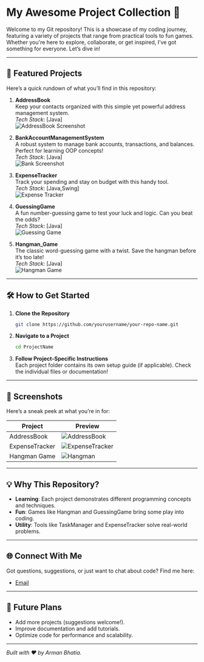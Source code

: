 # My Awesome Project Collection 🚀

Welcome to my Git repository! This is a showcase of my coding journey, featuring a variety of projects that range from practical tools to fun games. Whether you're here to explore, collaborate, or get inspired, I’ve got something for everyone. Let’s dive in!

---

## 🌟 Featured Projects

Here’s a quick rundown of what you’ll find in this repository:

1. **AddressBook**  
   Keep your contacts organized with this simple yet powerful address management system.  
   _Tech Stack_: [Java]  
   ![AddressBook Screenshot](gitImages/addressbook.png)

2. **BankAccountManagementSystem**  
   A robust system to manage bank accounts, transactions, and balances. Perfect for learning OOP concepts!  
   _Tech Stack_: [Java]  
   ![Bank Screenshot](gitImages/bankaccount.png)

3. **ExpenseTracker**  
   Track your spending and stay on budget with this handy tool.  
   _Tech Stack_: [Java,Swing]  
   ![Expense Tracker](gitImages/expensetracker.png)

4. **GuessingGame**  
   A fun number-guessing game to test your luck and logic. Can you beat the odds?  
   _Tech Stack_: [Java]  
   ![Guessing Game](gitImages/guessinggame.png)

5. **Hangman_Game**  
   The classic word-guessing game with a twist. Save the hangman before it’s too late!  
   _Tech Stack_: [Java]  
   ![Hangman Game](gitImages/hangman.png)

---

## 🛠️ How to Get Started

1. **Clone the Repository**

   ```bash
   git clone https://github.com/yourusername/your-repo-name.git
   ```

2. **Navigate to a Project**

   ```bash
   cd ProjectName
   ```

3. **Follow Project-Specific Instructions**  
   Each project folder contains its own setup guide (if applicable). Check the individual files or documentation!

---

## 📸 Screenshots

Here’s a sneak peek at what you’re in for:

| Project        | Preview                                         |
| -------------- | ----------------------------------------------- |
| AddressBook    | ![AddressBook](gitImages/addressbook.png)       |
| ExpenseTracker | ![ExpenseTracker](gitImages/expensetracker.png) |
| Hangman Game   | ![Hangman](gitImages/hangman.png)               |

---

## 💡 Why This Repository?

- **Learning**: Each project demonstrates different programming concepts and techniques.
- **Fun**: Games like Hangman and GuessingGame bring some play into coding.
- **Utility**: Tools like TaskManager and ExpenseTracker solve real-world problems.

---

## 🌐 Connect With Me

Got questions, suggestions, or just want to chat about code? Find me here:

- [Email](mailto:arman.bhatia.1407@gmail.com)

---

## 🚧 Future Plans

- Add more projects (suggestions welcome!).
- Improve documentation and add tutorials.
- Optimize code for performance and scalability.

---

_Built with ❤️ by Arman Bhatia._
